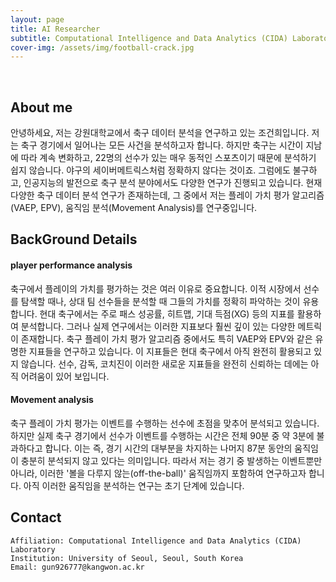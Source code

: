 ```yaml
---
layout: page
title: AI Researcher
subtitle: Computational Intelligence and Data Analytics (CIDA) Laboratory
cover-img: /assets/img/football-crack.jpg
---
```


<br/>

## About me

안녕하세요, 저는 강원대학교에서 축구 데이터 분석을 연구하고 있는 조건희입니다. 저는 축구 경기에서 일어나는 모든 사건을 분석하고자 합니다. 하지만 축구는 시간이 지남에 따라 계속 변화하고, 22명의 선수가 있는 매우 동적인 스포츠이기 때문에 분석하기 쉽지 않습니다. 야구의 세이버메트릭스처럼 정확하지 않다는 것이죠. 그럼에도 불구하고, 인공지능의 발전으로 축구 분석 분야에서도 다양한 연구가 진행되고 있습니다. 현재 다양한 축구 데이터 분석 연구가 존재하는데, 그 중에서 저는 플레이 가치 평가 알고리즘(VAEP, EPV), 움직임 분석(Movement Analysis)를 연구중입니다.

## BackGround Details
#### player performance analysis
축구에서 플레이의 가치를 평가하는 것은 여러 이유로 중요합니다. 이적 시장에서 선수를 탐색할 때나, 상대 팀 선수들을 분석할 때 그들의 가치를 정확히 파악하는 것이 유용합니다. 현대 축구에서는 주로 패스 성공률, 히트맵, 기대 득점(XG) 등의 지표를 활용하여 분석합니다. 그러나 실제 연구에서는 이러한 지표보다 훨씬 깊이 있는 다양한 메트릭이 존재합니다. 축구 플레이 가치 평가 알고리즘 중에서도 특히 VAEP와 EPV와 같은 유명한 지표들을 연구하고 있습니다. 이 지표들은 현대 축구에서 아직 완전히 활용되고 있지 않습니다. 선수, 감독, 코치진이 이러한 새로운 지표들을 완전히 신뢰하는 데에는 아직 어려움이 있어 보입니다. 

#### Movement analysis
축구 플레이 가치 평가는 이벤트를 수행하는 선수에 초점을 맞추어 분석되고 있습니다. 하지만 실제 축구 경기에서 선수가 이벤트를 수행하는 시간은 전체 90분 중 약 3분에 불과하다고 합니다. 이는 즉, 경기 시간의 대부분을 차지하는 나머지 87분 동안의 움직임이 충분히 분석되지 않고 있다는 의미입니다. 따라서 저는 경기 중 발생하는 이벤트뿐만 아니라, 이러한 '볼을 다루지 않는(off-the-ball)' 움직임까지 포함하여 연구하고자 합니다. 아직 이러한 움직임을 분석하는 연구는 초기 단계에 있습니다.

## Contact

```
Affiliation: Computational Intelligence and Data Analytics (CIDA) Laboratory
Institution: University of Seoul, Seoul, South Korea
Email: gun926777@kangwon.ac.kr
```
